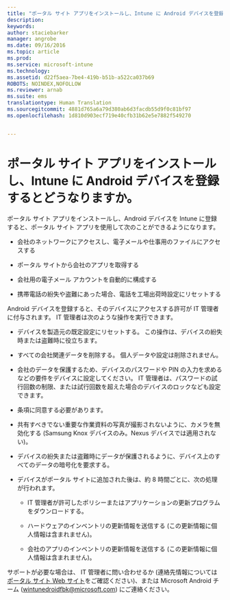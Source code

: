 ```yaml
---
title: "ポータル サイト アプリをインストールし、Intune に Android デバイスを登録するとどうなるか | Microsoft Intune"
description: 
keywords: 
author: staciebarker
manager: angrobe
ms.date: 09/16/2016
ms.topic: article
ms.prod: 
ms.service: microsoft-intune
ms.technology: 
ms.assetid: d22f5aea-7be4-419b-b51b-a522ca037b69
ROBOTS: NOINDEX,NOFOLLOW
ms.reviewer: arnab
ms.suite: ems
translationtype: Human Translation
ms.sourcegitcommit: 4881d765a6a79d380ab6d3facdb55d9f0c81bf97
ms.openlocfilehash: 1d810d903ecf719e40cfb31b62e5e7882f549270


---
```



# ポータル サイト アプリをインストールし、Intune に Android デバイスを登録するとどうなりますか。

ポータル サイト アプリをインストールし、Android デバイスを Intune に登録すると、ポータル サイト アプリを使用して次のことができるようになります。

-   会社のネットワークにアクセスし、電子メールや仕事用のファイルにアクセスする

-   ポータル サイトから会社のアプリを取得する

-   会社用の電子メール アカウントを自動的に構成する

-   携帯電話の紛失や盗難にあった場合、電話を工場出荷時設定にリセットする

Android デバイスを登録すると、そのデバイスにアクセスする許可が IT 管理者に付与されます。 IT 管理者は次のような操作を実行できます。

-   デバイスを製造元の既定設定にリセットする。 この操作は、デバイスの紛失時または盗難時に役立ちます。

-   すべての会社関連データを削除する。 個人データや設定は削除されません。

-   会社のデータを保護するため、デバイスのパスワードや PIN の入力を求めるなどの要件をデバイスに設定してください。 IT 管理者は、パスワードの試行回数の制限、または試行回数を超えた場合のデバイスのロックなども設定できます。

-   条項に同意する必要があります。

-   共有すべきでない重要な作業資料の写真が撮影されないように、カメラを無効化する (Samsung Knox デバイスのみ。Nexus デバイスでは適用されない)。

-   デバイスの紛失または盗難時にデータが保護されるように、デバイス上のすべてのデータの暗号化を要求する。

-   デバイスがポータル サイトに追加された後は、約 8 時間ごとに、次の処理が行われます。

    -   IT 管理者が許可したポリシーまたはアプリケーションの更新プログラムをダウンロードする。

    -   ハードウェアのインベントリの更新情報を送信する (この更新情報に個人情報は含まれません)。

    -   会社のアプリのインベントリの更新情報を送信する (この更新情報に個人情報は含まれません)。

サポートが必要な場合は、 IT 管理者に問い合わせるか (連絡先情報については[ポータル サイト Web サイト](http://portal.manage.microsoft.com)をご確認ください)、または Microsoft Android チーム (wintunedroidfbk@microsoft.com) にご連絡ください。




<!--HONumber=Sep16_HO4-->


